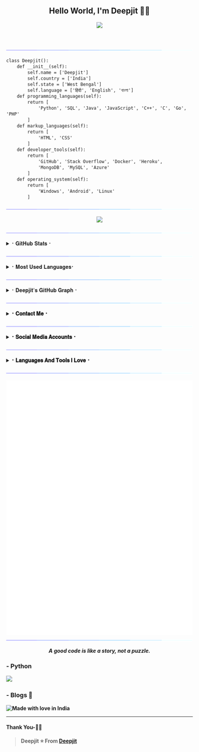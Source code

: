 <h2 align="center"><b>Hello World, I'm Deepjit 👋🏻</b></h2>


<p align='Middle'><a href='https://t.me/Itz_me_AR><img src='https://te.legra.ph/file/329cff91cfe957c848cc7.jpg' width='750"'></a></p>

  
<p align="center">
  <img src="https://readme-typing-svg.herokuapp.com?color=F77247&width=459&lines=A+Passionate+Developer+From+India%E2%9C%8C%EF%B8%8F;Python%2C+CSS%2C+Java%2C+HTML%2C+C%2B%2B%2C+C%2C+Linux%E2%9D%A4%EF%B8%8F">
</p> 
<br>

[<img src="https://github.com/deepaiimsss/deepaiimsss/blob/main/resources/hr.gif"/>](https://github.com/deepaiimsss) 
```python3
class Deepjit():
    def __init__(self):
        self.name = ['Deepjit']
        self.country = ['India']
        self.state = ['West Bengal']
        self.language = ['हिंदी', 'English', 'বাংলা']
    def programming_languages(self):
        return [
            'Python', 'SQL', 'Java', 'JavaScript', 'C++', 'C', 'Go', 'PHP'
        ]
    def markup_languages(self):
        return [
            'HTML', 'CSS'
        ]
    def developer_tools(self):
        return [
            'GitHub', 'Stack Overflow', 'Docker', 'Heroku',
            'MongoDB', 'MySQL', 'Azure'
        ]
    def operating_system(self):
        return [
            'Windows', 'Android', 'Linux'
        ]
 ```
[<img src="https://github.com/deepaiimsss/deepaiimsss/blob/main/resources/hr.gif"/>](https://github.com/deepaiimsss) 
  
<div align="center">
<img src="https://telegra.ph/file/93fc9f10eb3d22707a6f6.jpg"/>
</div>

[<img src="https://github.com/deepaiimsss/deepaiimsss/blob/main/resources/hr.gif"/>](https://github.com/deepaiimsss) 
<details>
<summary>⠂𝐆𝐢𝐭𝐇𝐮𝐛 𝐒𝐭𝐚𝐭𝐬 ⠂</summary>
<h2 align="center"><b>⠂𝐆𝐢𝐭𝐇𝐮𝐛 𝐒𝐭𝐚𝐭𝐬⠐
<br>
<br>

----
![GitHub followers](https://img.shields.io/github/followers/deepaiimsss?label=Follow&style=social)
![](https://visitor-badge.glitch.me/badge?page_id=deepaiimsss.deepaiimsss)
[![Profile views](https://komarev.com/ghpvc/?username=deepaiimsss&label=Profile%20views)](https://github.com/deepaiimsss)
![Github Trophy](https://github-trophies.vercel.app/?username=deepaiimsss)
  
<a href="https://github-readme-stats.vercel.app/api?username=deepaiimsss&layout=compact&show_icons=true&theme=synthwave&cache_seconds=1800">
    <img width="60%" align="center" alt="𝙼𝚢 𝙶𝚒𝚝𝚑𝚞𝚋 𝚂𝚝𝚊𝚝𝚜" src="https://github-readme-stats.vercel.app/api?username=deepaiimsss&show_icons=true&include_all_commits=true&theme=synthwave&cache_seconds=86400" />

</a>
</b></h2>  
</details>

[<img src="https://github.com/deepaiimsss/deepaiimsss/blob/main/resources/hr.gif"/>](https://github.com/deepaiimsss) 
  
<details>
<summary>⠂𝐌𝐨𝐬𝐭 𝐔𝐬𝐞𝐝 𝐋𝐚𝐧𝐠𝐮𝐚𝐠𝐞𝐬⠂</summary>
<h2 align="center"><b>⠂𝐌𝐨𝐬𝐭 𝐔𝐬𝐞𝐝 𝐋𝐚𝐧𝐠𝐮𝐚𝐠𝐞𝐬⠐
<br>
<br>
<a href="https://github-readme-stats.vercel.app/api/top-langs/?username=deepaiimsss&layout=compact&theme=synthwave&hide=Css">
    <img width="60%" align="center" alt="Most Used Languages" src="https://github-readme-stats.vercel.app/api/top-langs/?username=deepaiimsss&layout=compact&theme=synthwave&hide=Css" />
</a>
</b></h2>  
</details>
  
[<img src="https://github.com/deepaiimsss/deepaiimsss/blob/main/resources/hr.gif"/>](https://github.com/deepaiimsss) 

<details>
<summary>⠂𝐃𝐞𝐞𝐩𝐣𝐢𝐭'𝐬 𝐆𝐢𝐭𝐇𝐮𝐛 𝐆𝐫𝐚𝐩𝐡⠐</summary>
<h2 align="center"><b>⠂𝐆𝐢𝐭𝐇𝐮𝐛 𝐒𝐭𝐚𝐭𝐢𝐬𝐭𝐢𝐜𝐬⠐
  <br>
  <br>


![Deepjit's GitHub Graph](https://github-readme-activity-graph.vercel.app/graph?username=deepaiimsss&custom_title=My%20Graph&bg_color=241731&line=f20f80&color=f52f91&point=fdf5ea&hide_border=true&area=false&area_color=fdf5ea)
</details>
  
[<img src="https://github.com/deepaiimsss/deepaiimsss/blob/main/resources/hr.gif"/>](https://github.com/deepaiimsss) 
  

<details>
<summary>⠂𝐂𝐨𝐧𝐭𝐚𝐜𝐭 𝐌𝐞⠐</summary>
<h2 align="center"><b>⠂𝐂𝐨𝐧𝐭𝐚𝐜𝐭 𝐌𝐞⠐
  <br>
  <br>
  
  
[![Gmail](https://img.shields.io/badge/Gmail.com-0072c6?style=for-the-badge&logo=Microsoft-Outlook&logoColor=Green)](deepjitkolkata@gmail.com)</b></h2>
</details>
  
[<img src="https://github.com/deepaiimsss/deepaiimsss/blob/main/resources/hr.gif"/>](https://github.com/deepaiimsss) 



<details>
<summary>⠂𝐒𝐨𝐜𝐢𝐚𝐥 𝐌𝐞𝐝𝐢𝐚 𝐀𝐜𝐜𝐨𝐮𝐧𝐭𝐬⠐</summary>
<h2 align="center"><b> ⠂𝐒𝐨𝐜𝐢𝐚𝐥 𝐌𝐞𝐝𝐢𝐚 𝐀𝐜𝐜𝐨𝐮𝐧𝐭𝐬⠐
  <br>
  <br>

[![Instagram](https://img.shields.io/badge/-Instagram-E1306C?style=for-the-badge&logo=instagram&logoColor=white)](https://www.instagram.com/deepjit_9862) 
[![telegram](https://img.shields.io/badge/Telegram-0088cc?style=for-the-badge&logo=telegram&logocolor=white)](https://t.me/Itz_me_AR) 
</details>
  
[<img src="https://github.com/deepaiimsss/deepaiimsss/blob/main/resources/hr.gif"/>](https://github.com/deepaiimsss) 
<details>
<summary>⠂𝐋𝐚𝐧𝐠𝐮𝐚𝐠𝐞𝐬 𝐀𝐧𝐝 𝐓𝐨𝐨𝐥𝐬 𝐈 𝐋𝐨𝐯𝐞⠐</summary>
<h2 align="center"><b>⠂𝐋𝐚𝐧𝐠𝐮𝐚𝐠𝐞𝐬 𝐀𝐧𝐝 𝐓𝐨𝐨𝐥𝐬 𝐈 𝐋𝐨𝐯𝐞⠐
  <br>
  <br>
  <img alt="Java" src="https://img.shields.io/badge/java-%23ED8B00.svg?&style=for-the-badge&logo=java&logoColor=white"/>
  <img alt="JavaScript" src="https://img.shields.io/badge/javascript-%23323330.svg?style=for-the-badge&logo=javascript&logoColor=%23F7DF1E"/>
  <img alt="React" src="https://img.shields.io/badge/react-%2320232a.svg?style=for-the-badge&logo=react&logoColor=%2361DAFB"/>
  <img alt="BootStrap" src="https://img.shields.io/badge/bootstrap-%238511FA.svg?style=for-the-badge&logo=bootstrap&logoColor=white"/>
  <img alt="Express" src="https://img.shields.io/badge/express.js-%23404d59.svg?style=for-the-badge&logo=express&logoColor=%2361DAFB"/>
  <img alt="Python" src="https://img.shields.io/badge/python-%2314354C.svg?&style=for-the-badge&logo=python&logoColor=white"/>
  <img alt="MySQL" src="https://img.shields.io/badge/django-%23092E20.svg?style=for-the-badge&logo=django&logoColor=white"/>
  <img alt="CSS" src="https://img.shields.io/badge/css-%231572B6.svg?style=for-the-badge&logo=css3&logoColor=white"/>
  <img alt="C" src="https://img.shields.io/badge/c-%2300599C.svg?style=for-the-badge&logo=c&logoColor=white"/>
  <img alt="C++" src="https://img.shields.io/badge/c++-%2300599C.svg?style=for-the-badge&logo=c%2B%2B&logoColor=white"/>
  <img alt="HTML" src="https://img.shields.io/badge/html-%23E34F26.svg?style=for-the-badge&logo=html5&logoColor=white"/>
  <img alt="PHP" src="https://img.shields.io/badge/php-%23777BB4.svg?&style=for-the-badge&logo=php&logoColor=white"/>
  <img alt="Go" src="https://img.shields.io/badge/go-%2300ADD8.svg?style=for-the-badge&logo=go&logoColor=white"/>
  <img alt="Adobe" src="https://img.shields.io/badge/adobe-%23FF0000.svg?&style=for-the-badge&logo=adobe&logoColor=white"/>
  <img alt="Visual Studio" src="https://img.shields.io/badge/VisualStudio-5C2D91.svg?&style=for-the-badge&logo=visual-studio&logoColor=white"/>
  <img alt="GitHub" src="https://img.shields.io/badge/github-%23121011.svg?&style=for-the-badge&logo=github&logoColor=white"/>
  <img alt="Git" src="https://img.shields.io/badge/git-%23F05033.svg?&style=for-the-badge&logo=git&logoColor=white"/>
  <img alt="AWS" src="https://img.shields.io/badge/AWS-%23FF9900.svg?&style=for-the-badge&logo=amazon-aws&logoColor=white"/>
  <img alt="Azure" src="https://img.shields.io/badge/azure-%230072C6.svg?&style=for-the-badge&logo=azure-devops&logoColor=white"/>
  <img alt="Heroku" src="https://img.shields.io/badge/heroku-%23430098.svg?&style=for-the-badge&logo=heroku&logoColor=white"/>
  <img alt="MySQL" src="https://img.shields.io/badge/mysql-%2300f.svg?&style=for-the-badge&logo=mysql&logoColor=white"/>
  <img alt="Visual Studio Code" src="https://img.shields.io/badge/VisualStudioCode-0078d7.svg?&style=for-the-badge&logo=visual-studio-code&logoColor=white"/>	
  <img alt="Postgres" src ="https://img.shields.io/badge/postgres-%23316192.svg?&style=for-the-badge&logo=postgresql&logoColor=white"/>
  <img alt="MongoDB" src ="https://img.shields.io/badge/MongoDB-%234ea94b.svg?&style=for-the-badge&logo=mongodb&logoColor=white"/>
  <img alt="SQLite" src ="https://img.shields.io/badge/sqlite-%2307405e.svg?&style=for-the-badge&logo=sqlite&logoColor=white"/>
  <img alt="Oracle" src ="https://img.shields.io/badge/oracle-%23F00000.svg?&style=for-the-badge&logo=oracle&logoColor=white" />
  <img alt="Redis" src="https://img.shields.io/badge/redis-%23DD0031.svg?&style=for-the-badge&logo=redis&logoColor=white"/>
  <img alt="Ubuntu" src="https://img.shields.io/badge/Ubuntu-E95420?style=for-the-badge&logo=ubuntu&logoColor=white" />
  <img alt="Kali" src="https://img.shields.io/badge/Kali-268BEE?style=for-the-badge&logo=kalilinux&logoColor=white"/>
  <img alt="Arch" src="https://img.shields.io/badge/Arch%20Linux-1793D1?logo=arch-linux&logoColor=fff&style=for-the-badge"/>
  <img alt="Debian" src="https://img.shields.io/badge/Debian-D70A53?style=for-the-badge&logo=debian&logoColor=white" />  	
  <img alt="Windows 10" src="https://img.shields.io/badge/Windows-0078D6?style=for-the-badge&logo=windows&logoColor=white" />
  <img alt="Android" src="https://img.shields.io/badge/Android-3DDC84?style=for-the-badge&logo=android&logoColor=white" />
</b></h2>
</details>
  
[<img src="https://github.com/deepaiimsss/deepaiimsss/blob/main/resources/hr.gif"/>](https://github.com/deepaiimsss) 


[![Metrics](./github-metrics.svg)](https://t.me/Itz_me_AR)
[<img src="https://github.com/deepaiimsss/deepaiimsss/blob/main/resources/hr.gif"/>](https://github.com/deepaiimsss) 

<p align="center">
  <i>A good code is like a story, not a puzzle.</i><br/>
</p> 

### - Python 

<p align="left">
<a href="https://www.python.org">
  <img src="https://img.shields.io/badge/python-%2314354C.svg?&style=for-the-badge&logo=python&logoColor=white"/>
</a>
</p>



### - Blogs 🌱

![Made with love in India](https://madewithlove.now.sh/in?heart=true&template=for-the-badge)

***********************************

#### Thank You-🙏🏼


> Deepjit
⭐ From [Deepjit](https://github.com/deepaiimsss)
